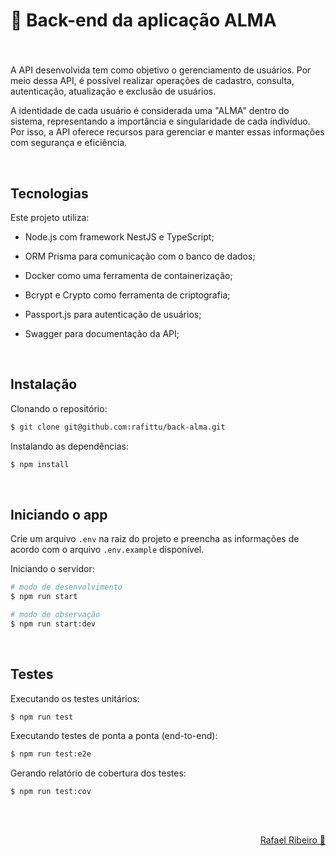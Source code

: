 # 🌱 Back-end da aplicação ALMA

###

<br>

A API desenvolvida tem como objetivo o gerenciamento de usuários. Por meio dessa API, é possível realizar operações de cadastro, consulta, autenticação, atualização e exclusão de usuários.

A identidade de cada usuário é considerada uma "ALMA" dentro do sistema, representando a importância e singularidade de cada indivíduo. Por isso, a API oferece recursos para gerenciar e manter essas informações com segurança e eficiência.

<br>

## Tecnologias

Este projeto utiliza:

- Node.js com framework NestJS e TypeScript;
- ORM Prisma para comunicação com o banco de dados;
- Docker como uma ferramenta de containerização;

- Bcrypt e Crypto como ferramenta de criptografia;
- Passport.js para autenticação de usuários;

- Swagger para documentação da API;

<br>

## Instalação

Clonando o repositório:

```bash
$ git clone git@github.com:rafittu/back-alma.git
```

Instalando as dependências:

```bash
$ npm install
```

<br>

## Iniciando o app

Crie um arquivo `.env` na raiz do projeto e preencha as informações de acordo com o arquivo `.env.example` disponível.

Iniciando o servidor:

```bash
# modo de desenvolvimento
$ npm run start

# modo de observação
$ npm run start:dev
```

<br>

## Testes

Executando os testes unitários:

```bash
$ npm run test
```

Executando testes de ponta a ponta (end-to-end):

```bash
$ npm run test:e2e
```

Gerando relatório de cobertura dos testes:

```bash
$ npm run test:cov
```

<br>

##

<p align="right">
  <a href="https://www.linkedin.com/in/rafittu/">Rafael Ribeiro 🚀</a>
</p>
